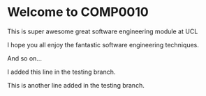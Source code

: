 # Welcome to COMP0010

This is super awesome great software engineering module at UCL

I hope you all enjoy the fantastic software engineering techniques.

And so on...

I added this line in the testing branch.

This is another line added in the testing branch.
